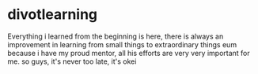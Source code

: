 # divotlearning

Everything i learned from the beginning is here, there is always an improvement in learning from small things to extraordinary things eum because i have my proud mentor, all his efforts are very very important for me. so guys, it's never too late, it's okei
